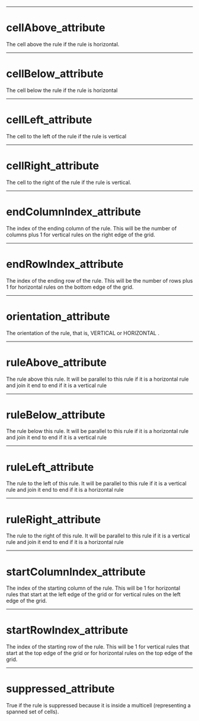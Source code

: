 

---

# cellAbove_attribute

The cell above the rule if the rule is horizontal.



---

# cellBelow_attribute

The cell below the rule if the rule is horizontal



---

# cellLeft_attribute

The cell to the left of the rule if the rule is vertical



---

# cellRight_attribute

The cell to the right of the rule if the rule is vertical.



---

# endColumnIndex_attribute

The index of the ending column of the rule. This will be the number of columns plus 1 for vertical rules on the right edge of the grid.



---

# endRowIndex_attribute

The index of the ending row of the rule. This will be the number of rows plus 1 for horizontal rules on the bottom edge of the grid.



---

# orientation_attribute

The orientation of the rule, that is, VERTICAL or HORIZONTAL .



---

# ruleAbove_attribute

The rule above this rule. It will be parallel to this rule if it is a horizontal rule and join it end to end if it is a vertical rule



---

# ruleBelow_attribute

The rule below this rule. It will be parallel to this rule if it is a horizontal rule and join it end to end if it is a vertical rule



---

# ruleLeft_attribute

The rule to the left of this rule. It will be parallel to this rule if it is a vertical rule and join it end to end if it is a horizontal rule



---

# ruleRight_attribute

The rule to the right of this rule. It will be parallel to this rule if it is a vertical rule and join it end to end if it is a horizontal rule



---

# startColumnIndex_attribute

The index of the starting column of the rule. This will be 1 for horizontal rules that start at the left edge of the grid or for vertical rules on the left edge of the grid.



---

# startRowIndex_attribute

The index of the starting row of the rule. This will be 1 for vertical rules that start at the top edge of the grid or for horizontal rules on the top edge of the grid.



---

# suppressed_attribute

True if the rule is suppressed because it is inside a multicell (representing a spanned set of cells).